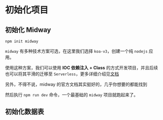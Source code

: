 # 初始化项目

## 初始化 Midway

```
npm init midway
```

`midway` 有多种技术方案可选，在这里我们选择 `koa-v3`，创建一个纯 `nodejs` 应用。

使用这种方案，我们可以使用 **IOC 依赖注入 + Class** 的方式开发项目，并且后续也可以将其平滑的迁移至 `Serverless`，更多详细介绍见[文档](http://www.midwayjs.org/docs/quickstart)

另外，不得不说，midway 的官方文档其实挺好的，几乎你想要的都能找到

然后执行 `npm run dev` 命令，一个最基础的 `midway` 项目就跑起来了。

## 初始化数据表

